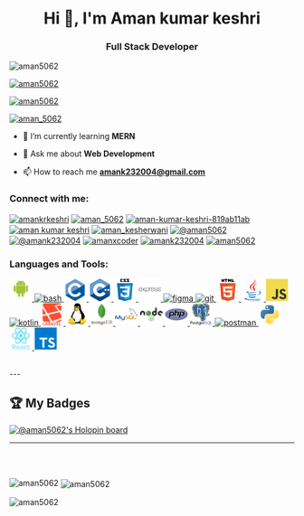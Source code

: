 <h1 align="center">Hi 👋, I'm Aman kumar keshri</h1>
<h3 align="center">Full Stack Developer</h3>

<p align="left"> <img src="https://komarev.com/ghpvc/?username=aman5062&label=Profile%20views&color=0e75b6&style=flat" alt="aman5062" /> </p>

<p align="left"> <a href="https://github-profile-trophy.vercel.app/?username=aman5062"><img src="https://github-profile-trophy.vercel.app/?username=aman5062" alt="aman5062" /></a> </p>
<p align="left"> <a href="https://leetcode-badge-showcase.vercel.app/api?username=aman5062&theme=dracula"><img src="https://leetcode-badge-showcase.vercel.app/api?username=aman5062&theme=dracula" alt="aman5062" /></a> </p>

<p align="left"> <a href="https://twitter.com/aman_5062" target="blank"><img src="https://img.shields.io/twitter/follow/aman_5062?logo=twitter&style=for-the-badge" alt="aman_5062" /></a> </p>


- 🌱 I’m currently learning **MERN**

- 💬 Ask me about **Web Development**

- 📫 How to reach me **amank232004@gmail.com**

<h3 align="left">Connect with me:</h3>
<p align="left">
<a href="https://dev.to/amankrkeshri" target="blank"><img align="center" src="https://raw.githubusercontent.com/rahuldkjain/github-profile-readme-generator/master/src/images/icons/Social/devto.svg" alt="amankrkeshri" height="30" width="40" /></a>
<a href="https://twitter.com/aman_5062" target="blank"><img align="center" src="https://raw.githubusercontent.com/rahuldkjain/github-profile-readme-generator/master/src/images/icons/Social/twitter.svg" alt="aman_5062" height="30" width="40" /></a>
<a href="https://linkedin.com/in/aman-kumar-keshri-819ab11ab" target="blank"><img align="center" src="https://raw.githubusercontent.com/rahuldkjain/github-profile-readme-generator/master/src/images/icons/Social/linked-in-alt.svg" alt="aman-kumar-keshri-819ab11ab" height="30" width="40" /></a>
<a href="https://www.facebook.com/profile.php?id=100019668400184" target="blank"><img align="center" src="https://raw.githubusercontent.com/rahuldkjain/github-profile-readme-generator/master/src/images/icons/Social/facebook.svg" alt="aman kumar keshri" height="30" width="40" /></a>
<a href="https://instagram.com/aman_kesherwani" target="blank"><img align="center" src="https://raw.githubusercontent.com/rahuldkjain/github-profile-readme-generator/master/src/images/icons/Social/instagram.svg" alt="aman_kesherwani" height="30" width="40" /></a>
<a href="https://hashnode.com/@aman5062" target="blank"><img align="center" src="https://raw.githubusercontent.com/rahuldkjain/github-profile-readme-generator/master/src/images/icons/Social/hashnode.svg" alt="@aman5062" height="30" width="40" /></a>
<a href="https://medium.com/@amank232004" target="blank"><img align="center" src="https://raw.githubusercontent.com/rahuldkjain/github-profile-readme-generator/master/src/images/icons/Social/medium.svg" alt="@amank232004" height="30" width="40" /></a>
<a href="https://www.youtube.com/@Amanxcoder" target="blank"><img align="center" src="https://raw.githubusercontent.com/rahuldkjain/github-profile-readme-generator/master/src/images/icons/Social/youtube.svg" alt="amanxcoder" height="30" width="40" /></a>
<a href="https://www.hackerrank.com/amank232004" target="blank"><img align="center" src="https://raw.githubusercontent.com/rahuldkjain/github-profile-readme-generator/master/src/images/icons/Social/hackerrank.svg" alt="amank232004" height="30" width="40" /></a>
<a href="https://www.leetcode.com/aman5062" target="blank"><img align="center" src="https://raw.githubusercontent.com/rahuldkjain/github-profile-readme-generator/master/src/images/icons/Social/leet-code.svg" alt="aman5062" height="30" width="40" /></a>
</p>

<h3 align="left">Languages and Tools:</h3>
<p align="left" bgcolor="white"> <a href="https://developer.android.com" target="_blank" rel="noreferrer"> <img src="https://raw.githubusercontent.com/devicons/devicon/master/icons/android/android-original-wordmark.svg" alt="android" width="40" height="40"/> </a> <a href="https://www.gnu.org/software/bash/" target="_blank" rel="noreferrer"> <img src="https://www.vectorlogo.zone/logos/gnu_bash/gnu_bash-icon.svg" alt="bash" width="40" height="40"/> </a> <a href="https://www.cprogramming.com/" target="_blank" rel="noreferrer"> <img src="https://raw.githubusercontent.com/devicons/devicon/master/icons/c/c-original.svg" alt="c" width="40" height="40"/> </a> <a href="https://www.w3schools.com/cpp/" target="_blank" rel="noreferrer"> <img src="https://raw.githubusercontent.com/devicons/devicon/master/icons/cplusplus/cplusplus-original.svg" alt="cplusplus" width="40" height="40"/> </a> <a href="https://www.w3schools.com/css/" target="_blank" rel="noreferrer"> <img src="https://raw.githubusercontent.com/devicons/devicon/master/icons/css3/css3-original-wordmark.svg" alt="css3" width="40" height="40"/> </a> <a href="https://expressjs.com" target="_blank" rel="noreferrer"> <img src="https://raw.githubusercontent.com/devicons/devicon/master/icons/express/express-original-wordmark.svg" alt="express" width="40" height="40"/> </a> <a href="https://www.figma.com/" target="_blank" rel="noreferrer"> <img src="https://www.vectorlogo.zone/logos/figma/figma-icon.svg" alt="figma" width="40" height="40"/> </a> <a href="https://git-scm.com/" target="_blank" rel="noreferrer"> <img src="https://www.vectorlogo.zone/logos/git-scm/git-scm-icon.svg" alt="git" width="40" height="40"/> </a> <a href="https://www.w3.org/html/" target="_blank" rel="noreferrer"> <img src="https://raw.githubusercontent.com/devicons/devicon/master/icons/html5/html5-original-wordmark.svg" alt="html5" width="40" height="40"/> </a> <a href="https://www.java.com" target="_blank" rel="noreferrer"> <img src="https://raw.githubusercontent.com/devicons/devicon/master/icons/java/java-original.svg" alt="java" width="40" height="40"/> </a> <a href="https://developer.mozilla.org/en-US/docs/Web/JavaScript" target="_blank" rel="noreferrer"> <img src="https://raw.githubusercontent.com/devicons/devicon/master/icons/javascript/javascript-original.svg" alt="javascript" width="40" height="40"/> </a> <a href="https://kotlinlang.org" target="_blank" rel="noreferrer"> <img src="https://www.vectorlogo.zone/logos/kotlinlang/kotlinlang-icon.svg" alt="kotlin" width="40" height="40"/> </a> <a href="https://laravel.com/" target="_blank" rel="noreferrer"> <img src="https://raw.githubusercontent.com/devicons/devicon/master/icons/laravel/laravel-plain-wordmark.svg" alt="laravel" width="40" height="40"/> </a> <a href="https://www.linux.org/" target="_blank" rel="noreferrer"> <img src="https://raw.githubusercontent.com/devicons/devicon/master/icons/linux/linux-original.svg" alt="linux" width="40" height="40"/> </a> <a href="https://www.mongodb.com/" target="_blank" rel="noreferrer"> <img src="https://raw.githubusercontent.com/devicons/devicon/master/icons/mongodb/mongodb-original-wordmark.svg" alt="mongodb" width="40" height="40"/> </a> <a href="https://www.mysql.com/" target="_blank" rel="noreferrer"> <img src="https://raw.githubusercontent.com/devicons/devicon/master/icons/mysql/mysql-original-wordmark.svg" alt="mysql" width="40" height="40"/> </a> <a href="https://nodejs.org" target="_blank" rel="noreferrer"> <img src="https://raw.githubusercontent.com/devicons/devicon/master/icons/nodejs/nodejs-original-wordmark.svg" alt="nodejs" width="40" height="40"/> </a> <a href="https://www.php.net" target="_blank" rel="noreferrer"> <img src="https://raw.githubusercontent.com/devicons/devicon/master/icons/php/php-original.svg" alt="php" width="40" height="40"/> </a> <a href="https://www.postgresql.org" target="_blank" rel="noreferrer"> <img src="https://raw.githubusercontent.com/devicons/devicon/master/icons/postgresql/postgresql-original-wordmark.svg" alt="postgresql" width="40" height="40"/> </a> <a href="https://postman.com" target="_blank" rel="noreferrer"> <img src="https://www.vectorlogo.zone/logos/getpostman/getpostman-icon.svg" alt="postman" width="40" height="40"/> </a> <a href="https://www.python.org" target="_blank" rel="noreferrer"> <img src="https://raw.githubusercontent.com/devicons/devicon/master/icons/python/python-original.svg" alt="python" width="40" height="40"/> </a> <a href="https://reactjs.org/" target="_blank" rel="noreferrer"> <img src="https://raw.githubusercontent.com/devicons/devicon/master/icons/react/react-original-wordmark.svg" alt="react" width="40" height="40"/> </a> <a href="https://www.typescriptlang.org/" target="_blank" rel="noreferrer"> <img src="https://raw.githubusercontent.com/devicons/devicon/master/icons/typescript/typescript-original.svg" alt="typescript" width="40" height="40"/> </a> </p>

<br>
---

## 🏆 My Badges

[![@aman5062's Holopin board](https://holopin.me/aman50626)](https://holopin.io/@aman50626)

---
<br><br>

<p><img align="left" src="https://github-readme-stats.vercel.app/api/top-langs?username=aman5062&show_icons=true&locale=en&layout=compact" alt="aman5062" /></p>

<p>&nbsp;<img align="center" src="https://github-readme-stats.vercel.app/api?username=aman5062&show_icons=true&locale=en" alt="aman5062" /></p>

<p><img align="center" src="https://github-readme-streak-stats.herokuapp.com/?user=aman5062&" alt="aman5062" /></p>
